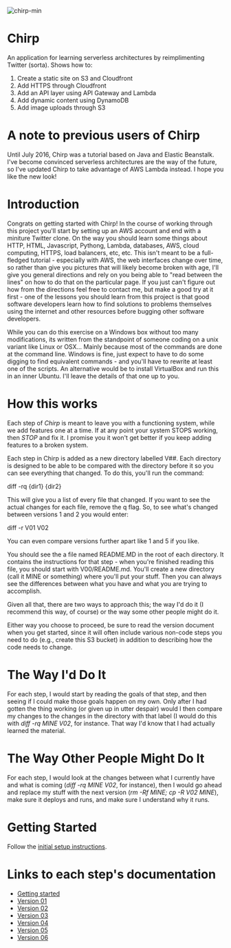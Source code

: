 

![chirp-min](https://cloud.githubusercontent.com/assets/6393813/20278571/122fdd94-aa5a-11e6-98b9-97e1def2f3ec.jpg)






Chirp
=====

An application for learning serverless architectures by reimplimenting Twitter (sorta).  Shows how to:
1) Create a static site on S3 and Cloudfront
2) Add HTTPS through Cloudfront
3) Add an API layer using API Gateway and Lambda
4) Add dynamic content using DynamoDB
5) Add image uploads through S3

A note to previous users of Chirp
=================================
Until July 2016, Chirp was a tutorial based on Java and Elastic Beanstalk.  I've become convinced serverless
architectures are the way of the future, so I've updated Chirp to take advantage of AWS Lambda instead.  I hope
you like the new look!

Introduction
============

Congrats on getting started with Chirp!  In the course of working through this project you'll start by setting up an AWS
account and end with a miniture Twitter clone.  On the way you should learn some things about HTTP, HTML, Javascript, 
Pythong, Lambda, databases, AWS, cloud computing, HTTPS, load balancers, etc, etc.  This isn't meant to be a full-fledged 
tutorial - especially with AWS, the web interfaces change over time, so rather than give you pictures that will
likely become broken with age, I'll give you general directions and rely on you being able to "read between the lines"
on how to do that on the particular page.  If you just can't figure out how from the directions feel free to contact me,
but make a good try at it first - one of the lessons you should learn from this project is that good software developers
learn how to find solutions to problems themselves using the internet and other resources before bugging other 
software developers.

While you can do this exercise on a Windows box without too many modifications, its written from the standpoint of someone
coding on a unix variant like Linux or OSX...  Mainly because most of the commands are done at the command line.  Windows
is fine, just expect to have to do some digging to find equivalent commands - and you'll have to rewrite at least one of the
scripts.  An alternative would be to install VirtualBox and run this in an inner Ubuntu.  I'll leave the details of that
one up to you.

How this works
==============

Each step of *Chirp* is meant to leave you with a functioning system, while we add features one at a time.  If at any point
your system STOPS working, then *STOP* and fix it.  I promise you it won't get better if you keep adding features to a 
broken system.

Each step in Chirp is added as a new directory labelled V##.
Each directory is designed to be able to be compared with the directory before it so you can see everything that changed.  To do
this, you'll run the command:

  diff -rq {dir1} {dir2}

This will give you a list of every file that changed.  If you want to see the actual changes for each file, remove the q flag.  So,
to see what's changed between versions 1 and 2 you would enter:

 diff -r V01 V02
 
You can even compare versions further apart like 1 and 5 if you like. 

You should see the a file named README.MD in the root of each directory.  It contains the instructions for that step - when you're finished
 reading this file, you should start with V00/README.md.  You'll create a new directory (call it MINE or something) where you'll put your
 stuff.  Then you can always see the differences between what you have and what you are trying to accomplish.
 
Given all that, there are two ways to approach this; the way I'd do it (I recommend this way, of course) or the way some other people might do it.

Either way you choose to proceed, be sure to read the version document when you get started, since it will often include
various non-code steps you need to do (e.g., create this S3 bucket) in addition to describing how the code needs to change.

The Way I'd Do It
=================

For each step, I would start by reading the goals of that step, and then seeing if I could make those goals happen on my
own.  Only after I had gotten the thing working (or given up in utter despair) would I then compare my changes to the changes
in the directory with that label (I would do this with *diff -rq MINE V02*, for instance.  That way I'd know that I had actually learned the material.


The Way Other People Might Do It
================================

For each step, I would look at the changes between what I currently have and what is coming (*diff -rq MINE V02*, for instance),
then I would go ahead and replace my stuff with the next version (*rm -Rf MINE; cp -R V02 MINE*), make sure it deploys and runs, and make 
sure I understand why it runs.


Getting Started
===============
Follow the <a href="V00/README.md">initial setup instructions</a>.

Links to each step's documentation
==================================
* <a href="V00/README.md">Getting started</a>
* <a href="V01/README.md">Version 01</a>
* <a href="V02/README.md">Version 02</a>
* <a href="V03/README.md">Version 03</a>
* <a href="V04/README.md">Version 04</a>
* <a href="V05/README.md">Version 05</a>
* <a href="V06/README.md">Version 06</a>


